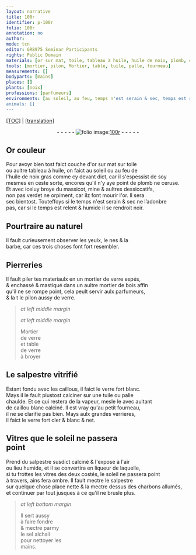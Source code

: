 ```yaml
---
layout: narrative
title: 100r
identifier: p-100r
folio: 100r
annotation: no
author:
mode: tcn
editor: GR8975 Seminar Participants
rights: Public Domain
materials: [or sur mat, toile, tableau à huile, huile de noix, plomb, ceruse, massicot, mine, verdet, orpiment, or, verre, mastiqué, bois, salpestre, caillous, caillou, charbons, sel alchali]
tools: [mortier, pilon, Mortier, table, tuile, palle, fourneau]
measurements: []
bodyparts: [mains]
places: []
plants: [noix]
professions: [parfumeurs]
environments: [au soleil, au feu, temps n'est serain & sec, temps est relent & humide]
animals: []
---
```


<p><a href="{{ site.baseurl }}/normalized/">[TOC]</a> | <a href="{{ site.baseurl }}/texts/p-100r_tl/" target="_blank">[translation]</a></p><div class="folio" align="center">- - - - - <a href="http://gallica.bnf.fr/ark:/12148/btv1b10500001g/f205.image" target="_blank"><img src="https://cu-mkp.github.io/2017-workshop-edition/assets/photo-icon.png" alt="folio image: " style="display:inline-block; margin-bottom:-3px;"/>100r</a> - - - - - </div>  
  

## Or couleur

 
Pour avoyr bien tost faict couche d'<span class="m">or <span class="del">sur</span> mat</span> sur <span class="m">toile</span><br/> ou aultre <span class="m">tableau à huile</span>, on faict <span class="env">au soleil</span> ou <span class="env">au feu</span> de<br/> l'<span class="m">huile de <span class="pa">noix</span></span> gras co<span class="exp">mm</span>e cy devant dict, car il s'espessist de soy<br/> mesmes en ceste sorte, encores qu'il n'y aye point de <span class="m">plomb</span> ne <span class="m">ceruse</span>.<br/> Et avec iceluy broye du <span class="m">massicot</span>, <span class="m">mine</span> & aultres dessiccatifs,<br/> non pas <span class="m">verdet</span> ne <span class="m">orpiment</span>, car ilz font mourir l'<span class="m">or</span>. Il sera<br/> sec bientost. Touteffoys si le <span class="env"><span class="tmp">temps n'est serain & sec</span></span> ne l’adonbre<br/> pas, car si le <span class="env"><span class="tmp">temps est relent & humide</span></span> il se rendroit noir.
 
 
  

## Pourtraire au naturel

 
Il fault curieusement <span class="sn">observer</span> les yeulx, le nes & la<br/> barbe, car ces trois choses font fort resembler.
 
 
  

## Pierreries

 
Il fault piler tes materiaulx en un <span class="tl">mortier</span> de <span class="m">verre</span> espés,<br/> & enchassé & <span class="m">mastiqué</span> dans un aultre <span class="tl">mortier</span> de <span class="m">bois</span> affin<br/> qu'il ne se rompe point, cela peult servir aulx <span class="pro">parfumeurs</span>,<br/> & <span class="del">la t</span> le <span class="tl">pilon</span> aussy de <span class="m">verre</span>.
 
 
> *at left middle margin*
> 
> 
>    
> *at left middle margin*
> 
> 
> <span class="tl">Mortier</span><br/> de <span class="m">verre</span><br/> et <span class="tl">table</span><br/> de <span class="m">verre</span><br/> à broyer
 
 
  

## Le <span class="m">salpestre</span> vitrifié

 
Estant fondu avec les <span class="m">caillous</span>, il faict le <span class="m">verre</span> fort blanc.<br/> Mays il le fault plustost calciner sur une <span class="tl">tuile</span> ou <span class="tl">palle</span><br/> chaulde. Et ce qui restera de la vapeur, mesle le avec aulta<span class="exp">n</span>t<br/> de <span class="m">caillou</span> blanc calciné. Il est vray qu'au petit <span class="tl">fourneau</span>,<br/> il ne se clarifie pas bien. Mays aulx grandes verrieres,<br/> il faict le <span class="m">verre</span> fort cler & blanc & net.
 
 
  

## Vitres que le soleil ne passera<br/> point

 
Prend du <span class="m">salpestre</span> susdict calciné & l'expose à l'air<br/> ou lieu humide, et il se convertira en liqueur de laquelle,<br/> si tu frottes les vitres <span class="add">des deux costés</span>, le soleil ne passera point<br/> à travers, ains fera ombre. Il fault mectre le <span class="m">salpestre</span><br/> sur quelque <span class="del">chose</span> <span class="add">place</span> nette & <span class="del">la</span> mectre dessus des <span class="m">charbons</span> allumés,<br/> et continuer par tout jusques à ce qu'il ne brusle plus.
 
> *at left bottom margin*
> 
> 
>   Il sert aussy<br/> à faire fondre<br/> & mectre parmy<br/> le <span class="m">sel alchali</span><br/> pour nettoyer les<br/> <span class="bp">mains</span>.
 
